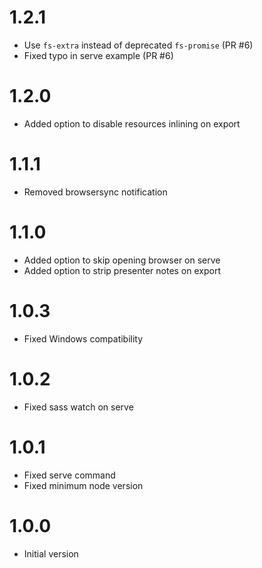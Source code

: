 # 1.2.1

- Use `fs-extra` instead of deprecated `fs-promise` (PR #6)
- Fixed typo in serve example (PR #6)

# 1.2.0

+ Added option to disable resources inlining on export

# 1.1.1

- Removed browsersync notification

# 1.1.0

+ Added option to skip opening browser on serve
+ Added option to strip presenter notes on export

# 1.0.3

- Fixed Windows compatibility

# 1.0.2

- Fixed sass watch on serve

# 1.0.1

- Fixed serve command
- Fixed minimum node version

# 1.0.0

- Initial version